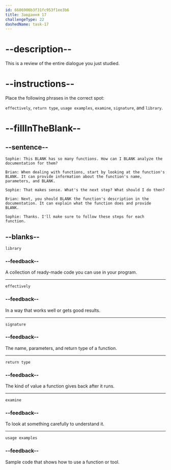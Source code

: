 ```yaml
---
id: 6606906b3f31fc953f1ee3b6
title: Завдання 17
challengeType: 22
dashedName: task-17
---
```


<!-- REVIEW -->

# --description--

This is a review of the entire dialogue you just studied.

# --instructions--

Place the following phrases in the correct spot:

`effectively`, `return type`, `usage examples`, `examine`, `signature`, and `library`.

# --fillInTheBlank--

## --sentence--

`Sophie: This BLANK has so many functions. How can I BLANK analyze the documentation for them?`

`Brian: When dealing with functions, start by looking at the function's BLANK. It can provide information about the function's name, parameters, and BLANK.`

`Sophie: That makes sense. What's the next step? What should I do then?`

`Brian: Next, you should BLANK the function's description in the documentation. It can explain what the function does and provide BLANK.`

`Sophie: Thanks. I'll make sure to follow these steps for each function.`

## --blanks--

`library`

### --feedback--

A collection of ready-made code you can use in your program.

---

`effectively`

### --feedback--

In a way that works well or gets good results.

---

`signature`

### --feedback--

The name, parameters, and return type of a function.

---

`return type`

### --feedback--

The kind of value a function gives back after it runs.

---

`examine`

### --feedback--

To look at something carefully to understand it.

---

`usage examples`

### --feedback--

Sample code that shows how to use a function or tool.
